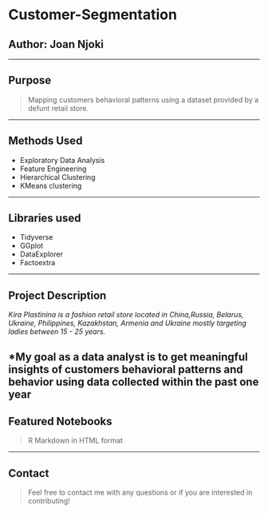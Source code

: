 # Customer-Segmentation
Author: **Joan Njoki**
---
---
## Purpose
> Mapping customers behavioral patterns using a dataset provided by a defunt retail store.
 ---
## Methods Used
 * Exploratory Data Analysis 
 * Feature Engineering
 * Hierarchical Clustering
 * KMeans clustering
---
## Libraries used
* Tidyverse
* GGplot
* DataExplorer
* Factoextra
 
---
## Project Description
 > 
*Kira Plastinina is a fashion retail store located in China,Russia, Belarus, Ukraine, Philippines, Kazakhstan, Armenia and Ukraine mostly targeting ladies between 15 - 25 years.*

*My goal as a data analyst is to get meaningful insights of customers behavioral patterns and behavior using data collected within the past one year
---
## Featured Notebooks
> R Markdown in HTML format
---
## Contact
>Feel free to contact me  with any questions or if you are interested in contributing!
